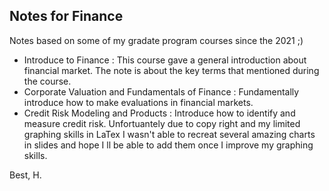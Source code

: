 ## Notes for Finance

Notes based on some of my gradate program courses since the 2021 ;) 

- Introduce to Finance : This course gave a general introduction about financial market. The note is about the key terms that mentioned during the course. 
- Corporate Valuation and Fundamentals of Finance : Fundamentally introduce how to make evaluations in financial markets. 
- Credit Risk Modeling and Products : Introduce how to identify and measure credit risk. Unfortuantely due to copy right and my limited graphing skills in LaTex I wasn't able to recreat several amazing charts in slides and hope I ll be able to add them once I improve my graphing skills.

Best, 
H.
